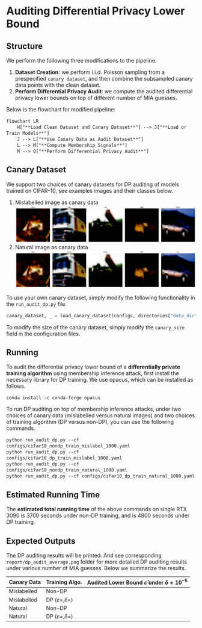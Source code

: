 # Auditing Differential Privacy Lower Bound


## Structure
We perform the following three modifications to the pipeline.
1. **Dataset Creation:** we perform i.i.d. Poisson sampling from a prespecified `canary dataset`, and then combine the subsampled canary data points with the clean dataset. 
2. **Perform Differential Privacy Audit**: we compute the audited differential privacy lower bounds on top of different number of MIA guesses. 


Below is the flowchart for modified pipeline:

```mermaid
flowchart LR
    H["**Load Clean Dataset and Canary Dataset**"] --> J["**Load or Train Models**"]
    J --> L["**Use Canary Data as Audit Dataset**"]
    L --> M["**Compute Membership Signals**"]
    M --> O["**Perform Differential Privacy Audit**"]
```

## Canary Dataset

We support two choices of canary datasets for DP auditing of models trained on CIFAR-10, see examples images and their classes below.

1. Mislabelled image as canary data
![Mislabelled image as canary data](./images/mislabeled_data.png)
2. Natural image as canary data
![Natural image as canary data](./images/natural_data.png)

To use your own canary dataset, simply modify the following functionality in the `run_audit_dp.py` file.
```python
canary_dataset, _ = load_canary_dataset(configs, directories["data_dir"], logger)
```
To modify the size of the canary dataset, simply modify the `canary_size` field in the configuration files.

## Running
To audit the differential privacy lower bound of a **differentially private training algorithm** using membership inference attack, first install the necessary library for DP training. We use opacus, which can be installed as follows.
```
conda install -c conda-forge opacus
```

To run DP auditing on top of membership inference attacks, under two choices of canary data (mislabelled versus natural images) and two choices of training algorithm (DP versus non-DP), you can use the following commands. 
```
python run_audit_dp.py --cf configs/cifar10_nondp_train_mislabel_1000.yaml
python run_audit_dp.py --cf configs/cifar10_dp_train_mislabel_1000.yaml
python run_audit_dp.py --cf configs/cifar10_nondp_train_natural_1000.yaml
python run_audit_dp.py --cf configs/cifar10_dp_train_natural_1000.yaml
```



## Estimated Running Time

The **estimated total running time** of the above commands on single RTX 3090 is 3700 seconds under non-DP training, and is 4800 seconds under DP training.


## Expected Outputs
The DP auditing results will be printed. And see corresponding `report/dp_audit_average.png` folder for more detailed DP auditing results under various number of MIA guesses. Below we summarize the results.


| Canary Data | Training Algo. | Audited Lower Bound $\hat{\varepsilon}$ under $\delta = 10^{-5}$ |
| :-------- | :-------- | :--------|
|  Mislabelled  |       Non-DP      |         |
|  Mislabelled  |       DP $(\varepsilon = , \delta = )$           |                  |
|  Natural      |       Non-DP      |         |
|  Natural      |       DP $(\varepsilon = , \delta = )$           |           |

